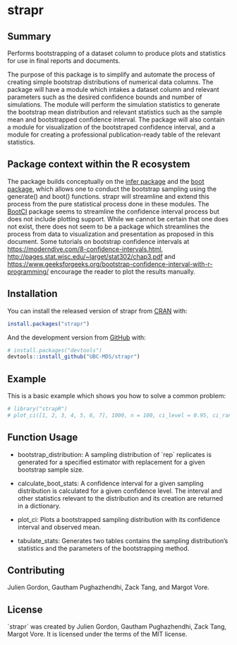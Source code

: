 
<!-- README.md is generated from README.Rmd. Please edit that file -->

# strapr

<!-- badges: start -->
<!-- badges: end -->

## Summary

Performs bootstrapping of a dataset column to produce plots and
statistics for use in final reports and documents.

The purpose of this package is to simplify and automate the process of
creating simple bootstrap distributions of numerical data columns. The
package will have a module which intakes a dataset column and relevant
parameters such as the desired confidence bounds and number of
simulations. The module will perform the simulation statistics to
generate the bootstrap mean distribution and relevant statistics such as
the sample mean and bootstrapped confidence interval. The package will
also contain a module for visualization of the bootstraped confidence
interval, and a module for creating a professional publication-ready
table of the relevant statistics.

## **Package context within the R ecosystem**

The package builds conceptually on the [infer
package](https://cran.r-project.org/web/packages/infer/index.html) and
the [boot package](https://cran.r-project.org/web/packages/boot/), which
allows one to conduct the bootstrap sampling using the generate() and
boot() functions. strapr will streamline and extend this process from
the pure statistical process done in these modules. The
[BootCI](https://rdrr.io/cran/DescTools/man/BootCI.html) package seems
to streamline the confidence interval process but does not include
plotting support. While we cannot be certain that one does not exist,
there does not seem to be a package which streamlines the process from
data to visualization and presentation as proposed in this document.
Some tutorials on bootstrap confidence intervals at
<https://moderndive.com/8-confidence-intervals.html>,
<http://pages.stat.wisc.edu/~larget/stat302/chap3.pdf> and
<https://www.geeksforgeeks.org/bootstrap-confidence-interval-with-r-programming/>
encourage the reader to plot the results manually.

## Installation

You can install the released version of strapr from
[CRAN](https://CRAN.R-project.org) with:

``` r
install.packages("strapr")
```

And the development version from [GitHub](https://github.com/) with:

``` r
# install.packages("devtools")
devtools::install_github("UBC-MDS/strapr")
```

## Example

This is a basic example which shows you how to solve a common problem:

``` r
# library("strapR")
# plot_ci([1, 2, 3, 4, 5, 6, 7], 1000, n = 100, ci_level = 0.95, ci_random_seed = 123)
```

## Function Usage

-   bootstrap_distribution: A sampling distribution of \`rep\`
    replicates is generated for a specified estimator with replacement
    for a given bootstrap sample size.

-   calculate_boot_stats: A confidence interval for a given sampling
    distribution is calculated for a given confidence level. The
    interval and other statistics relevant to the distribution and its
    creation are returned in a dictionary.

-   plot_ci: Plots a bootstrapped sampling distribution with its
    confidence interval and observed mean.

-   tabulate_stats: Generates two tables contains the sampling
    distribution’s statistics and the parameters of the bootstrapping
    method.

## Contributing

Julien Gordon, Gautham Pughazhendhi, Zack Tang, and Margot Vore.

## License

\`strapr\` was created by Julien Gordon, Gautham Pughazhendhi, Zack
Tang, Margot Vore. It is licensed under the terms of the MIT license.
